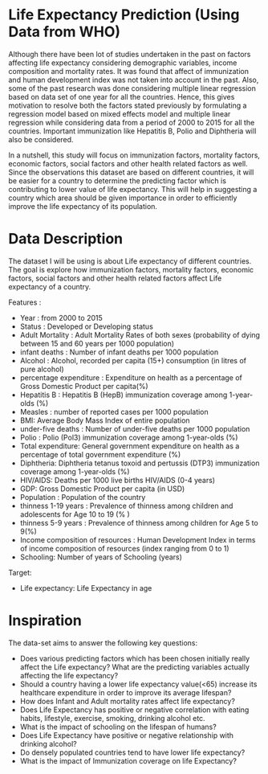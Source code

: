 # Life Expectancy Prediction (Using Data from WHO)

Although there have been lot of studies undertaken in the past on factors affecting life expectancy considering demographic variables, income composition and mortality rates. It was found that affect of immunization and human development index was not taken into account in the past. Also, some of the past research was done considering multiple linear regression based on data set of one year for all the countries. Hence, this gives motivation to resolve both the factors stated previously by formulating a regression model based on mixed effects model and multiple linear regression while considering data from a period of 2000 to 2015 for all the countries. Important immunization like Hepatitis B, Polio and Diphtheria will also be considered. 

In a nutshell, this study will focus on immunization factors, mortality factors, economic factors, social factors and other health related factors as well. Since the observations this dataset are based on different countries, it will be easier for a country to determine the predicting factor which is contributing to lower value of life expectancy. This will help in suggesting a country which area should be given importance in order to efficiently improve the life expectancy of its population.

# Data Description
The dataset I will be using is about Life expectancy of different countries. The goal is explore how immunization factors, mortality factors, economic factors, social factors and other health related factors affect Life expectancy of a country.

Features :

- Year : from 2000 to 2015
- Status : Developed or Developing status
- Adult Mortality : Adult Mortality Rates of both sexes (probability of dying between 15 and 60 years per 1000 population)
- infant deaths : Number of infant deaths per 1000 population
- Alcohol : Alcohol, recorded per capita (15+) consumption (in litres of pure alcohol)
- percentage expenditure : Expenditure on health as a percentage of Gross Domestic Product per capita(%)
- Hepatitis B : Hepatitis B (HepB) immunization coverage among 1-year-olds (%)
- Measles : number of reported cases per 1000 population
- BMI: Average Body Mass Index of entire population
- under-five deaths : Number of under-five deaths per 1000 population
- Polio : Polio (Pol3) immunization coverage among 1-year-olds (%)
- Total expenditure: General government expenditure on health as a percentage of total government expenditure (%)
- Diphtheria: Diphtheria tetanus toxoid and pertussis (DTP3) immunization coverage among 1-year-olds (%)
- HIV/AIDS: Deaths per 1000 live births HIV/AIDS (0-4 years)
- GDP: Gross Domestic Product per capita (in USD)
- Population : Population of the country
- thinness 1-19 years : Prevalence of thinness among children and adolescents for Age 10 to 19 (% )
- thinness 5-9 years : Prevalence of thinness among children for Age 5 to 9(%)
- Income composition of resources : Human Development Index in terms of income composition of resources (index ranging from 0 to 1)
- Schooling: Number of years of Schooling (years)

Target:
- Life expectancy: Life Expectancy in age

# Inspiration
The data-set aims to answer the following key questions:

- Does various predicting factors which has been chosen initially really affect the Life expectancy? What are the predicting variables actually affecting the life expectancy?
- Should a country having a lower life expectancy value(<65) increase its healthcare expenditure in order to improve its average lifespan?
- How does Infant and Adult mortality rates affect life expectancy?
- Does Life Expectancy has positive or negative correlation with eating habits, lifestyle, exercise, smoking, drinking alcohol etc.
- What is the impact of schooling on the lifespan of humans?
- Does Life Expectancy have positive or negative relationship with drinking alcohol?
- Do densely populated countries tend to have lower life expectancy?
- What is the impact of Immunization coverage on life Expectancy?
